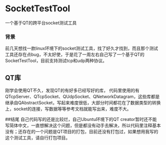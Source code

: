 # SocketTestTool
一个基于QT的跨平台socket测试工具

### 背景
前几天想找一款linux环境下的socket测试工具，找了好久才找到，而且那个测试工具还存在点bug，不太好使，于是花了一周左右自己写了一个基于QT的SocketTestTool，目前支持测试tcp和udp两种协议。

## QT库
刚学会使用QT不久，发现QT的有好多已经写好的库， 代码里使用的有QTcpServer、QTcpSocket、QUdpSocket、QNetworkDatagram，这些库都是继承自QAbstractSocket，写起来难度很低，大部分时间都花在了数据类型的转换上，socket的连接，写数据等等参考文档就能写出来，难度不大。

##结尾
自己代码写的还是比较烂，自己Ubuntu环境下的QT creator暂时还不能写简体中文，一直想解决这个问题，但是都没有动手去解决，所以代码里注释基本没有；还存在的一个问题是QT项目的打包，目前还没有打包过，如果想用我写的这个测试工具，请自行打包项目。
